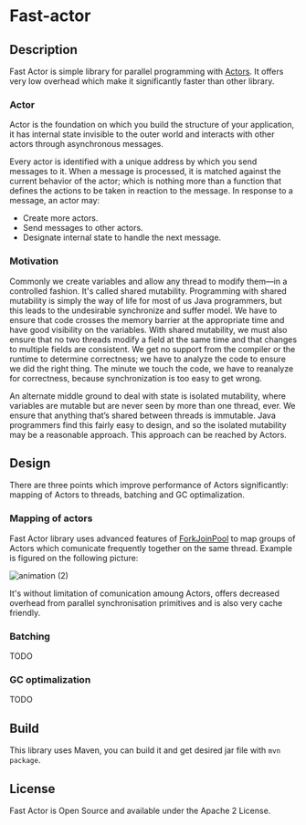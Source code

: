 # Fast-actor
## Description
Fast Actor is simple library for parallel programming with [Actors](http://en.wikipedia.org/wiki/Actor_model). It offers very low overhead which make it significantly faster than other library.

### Actor
Actor is the foundation on which you build the structure of your application, it has internal state invisible to the outer world and interacts with other actors through asynchronous messages.

Every actor is identified with a unique address by which you send messages to it. When a message is processed, it is matched against the current behavior of the actor; which is nothing more than a function that defines the actions to be taken in reaction to the message. In response to a message, an actor may:

- Create more actors.
- Send messages to other actors.
- Designate internal state to handle the next message.

### Motivation
Commonly we create variables and allow any thread to modify them—in a controlled fashion. It's called shared mutability. Programming with shared mutability is simply the way of life for most of us Java programmers, but this leads to the undesirable synchronize and suffer model. We have to ensure that code crosses the memory barrier at the appropriate time and have good visibility on the variables. With shared mutability, we must also ensure that no two threads modify a field at the same time and that changes to multiple fields are consistent. We get no support from the compiler or the runtime to determine correctness; we have to analyze the code to ensure we did the right thing. The minute we touch the code, we have to reanalyze for correctness, because synchronization is too easy to get wrong.

An alternate middle ground to deal with state is isolated mutability, where variables are mutable but are never seen by more than one thread, ever. We ensure that anything that’s shared between threads is immutable. Java programmers find this fairly easy to design, and so the isolated mutability may be a reasonable approach. This approach can be reached by Actors.

## Design
There are three points which improve performance of Actors significantly: mapping of Actors to threads, batching and GC optimalization.
### Mapping of actors
Fast Actor library uses advanced features of [ForkJoinPool](https://docs.oracle.com/javase/8/docs/api/java/util/concurrent/ForkJoinPool.html) to map groups of Actors which comunicate frequently together on the same thread. Example is figured on the following picture:

![animation (2)](https://user-images.githubusercontent.com/9279768/109640375-b3425100-7b50-11eb-8ca0-63c3ec152ae5.gif)

It's without limitation of comunication amoung Actors, offers decreased overhead from parallel synchronisation primitives and is also very cache friendly.

### Batching
TODO

### GC optimalization
TODO

## Build
This library uses Maven, you can build it and get desired jar file with `mvn package`.

## License
Fast Actor is Open Source and available under the Apache 2 License.
